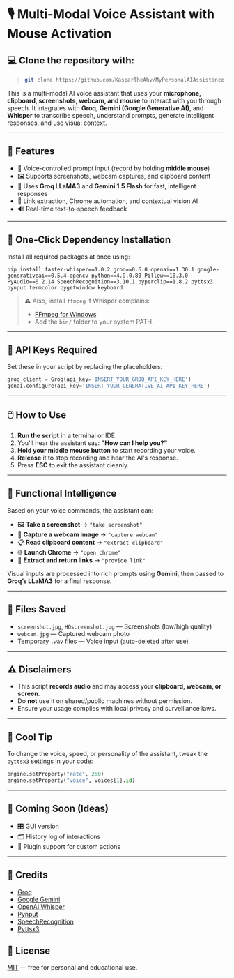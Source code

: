 
# 🎙️ Multi-Modal Voice Assistant with Mouse Activation


## 💻 Clone the repository with:
> ```bash
> git clone https://github.com/KasparTheAhv/MyPersonalAIAssistance
> ```


This is a multi-modal AI voice assistant that uses your **microphone, clipboard, screenshots, webcam, and mouse** to interact with you through speech. It integrates with **Groq**, **Gemini (Google Generative AI)**, and **Whisper** to transcribe speech, understand prompts, generate intelligent responses, and use visual context.

---

## 🚀 Features

- 🎤 Voice-controlled prompt input (record by holding **middle mouse**)
- 🖼️ Supports screenshots, webcam captures, and clipboard content
- 🧠 Uses **Groq LLaMA3** and **Gemini 1.5 Flash** for fast, intelligent responses
- 🧾 Link extraction, Chrome automation, and contextual vision AI
- 🔊 Real-time text-to-speech feedback

---

## 🧱 One-Click Dependency Installation

Install all required packages at once using:

```
pip install faster-whisper==1.0.2 groq==0.6.0 openai==1.30.1 google-generativeai==0.5.4 opencv-python==4.9.0.80 Pillow==10.3.0 PyAudio==0.2.14 SpeechRecognition==3.10.1 pyperclip==1.8.2 pyttsx3 pynput termcolor pygetwindow keyboard
```

> ⚠️ Also, install `ffmpeg` if Whisper complains:
> - [FFmpeg for Windows](https://www.gyan.dev/ffmpeg/builds/)
> - Add the `bin/` folder to your system PATH.

---

## 🔐 API Keys Required

Set these in your script by replacing the placeholders:

```python
groq_client = Groq(api_key='INSERT_YOUR_GROQ_API_KEY_HERE')
genai.configure(api_key='INSERT_YOUR_GENERATIVE_AI_API_KEY_HERE')
```

---

## 🖱️ How to Use

1. **Run the script** in a terminal or IDE.
2. You'll hear the assistant say: **"How can I help you?"**
3. **Hold your middle mouse button** to start recording your voice.
4. **Release** it to stop recording and hear the AI's response.
5. Press **ESC** to exit the assistant cleanly.

---

## 🧠 Functional Intelligence

Based on your voice commands, the assistant can:

- 🖼️ **Take a screenshot** → `"take screenshot"`
- 📸 **Capture a webcam image** → `"capture webcam"`
- 📋 **Read clipboard content** → `"extract clipboard"`
- 🌐 **Launch Chrome** → `"open chrome"`
- 🔗 **Extract and return links** → `"provide link"`

Visual inputs are processed into rich prompts using **Gemini**, then passed to **Groq’s LLaMA3** for a final response.

---

## 📂 Files Saved

- `screenshot.jpg`, `HQscreenshot.jpg` — Screenshots (low/high quality)
- `webcam.jpg` — Captured webcam photo
- Temporary `.wav` files — Voice input (auto-deleted after use)

---

## ⚠️ Disclaimers

- This script **records audio** and may access your **clipboard, webcam, or screen**.
- Do **not** use it on shared/public machines without permission.
- Ensure your usage complies with local privacy and surveillance laws.

---

## 🧊 Cool Tip

To change the voice, speed, or personality of the assistant, tweak the `pyttsx3` settings in your code:

```python
engine.setProperty("rate", 250)
engine.setProperty("voice", voices[1].id)
```

---

## 🧵 Coming Soon (Ideas)

- 🎛️ GUI version
- 🗂️ History log of interactions
- 🧩 Plugin support for custom actions

---

## 🙏 Credits

- [Groq](https://groq.com/)
- [Google Gemini](https://ai.google.dev/)
- [OpenAI Whisper](https://github.com/openai/whisper)
- [Pynput](https://pynput.readthedocs.io/)
- [SpeechRecognition](https://pypi.org/project/SpeechRecognition/)
- [Pyttsx3](https://pyttsx3.readthedocs.io/)

## 📄 License

[MIT](https://choosealicense.com/licenses/mit/) — free for personal and educational use. 
